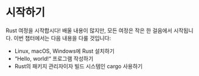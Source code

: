 # 시작하기

Rust 여정을 시작합시다! 배울 내용이 많지만, 모든 여정은 작은 한 걸음에서 시작됩니다. 이번 챕터에서는 다음 내용을 다룰 것입니다:

- Linux, macOS, Windows에 Rust 설치하기
- “Hello, world!“ 프로그램 작성하기
- Rust의 패키지 관리자이자 빌드 시스템인 cargo 사용하기